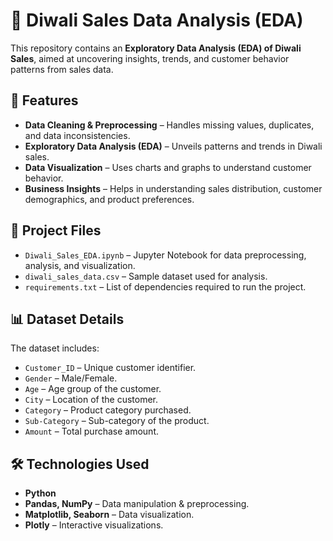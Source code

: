 # 🎇 Diwali Sales Data Analysis (EDA)  

This repository contains an **Exploratory Data Analysis (EDA) of Diwali Sales**, aimed at uncovering insights, trends, and customer behavior patterns from sales data.  

## 📌 Features  

- **Data Cleaning & Preprocessing** – Handles missing values, duplicates, and data inconsistencies.  
- **Exploratory Data Analysis (EDA)** – Unveils patterns and trends in Diwali sales.  
- **Data Visualization** – Uses charts and graphs to understand customer behavior.  
- **Business Insights** – Helps in understanding sales distribution, customer demographics, and product preferences.  

## 📂 Project Files  

- `Diwali_Sales_EDA.ipynb` – Jupyter Notebook for data preprocessing, analysis, and visualization.  
- `diwali_sales_data.csv` – Sample dataset used for analysis.  
- `requirements.txt` – List of dependencies required to run the project.  

## 📊 Dataset Details  

The dataset includes:  

- `Customer_ID` – Unique customer identifier.  
- `Gender` – Male/Female.  
- `Age` – Age group of the customer.  
- `City` – Location of the customer.  
- `Category` – Product category purchased.  
- `Sub-Category` – Sub-category of the product.  
- `Amount` – Total purchase amount.  

## 🛠 Technologies Used  

- **Python**  
- **Pandas, NumPy** – Data manipulation & preprocessing.  
- **Matplotlib, Seaborn** – Data visualization.  
- **Plotly** – Interactive visualizations.  
